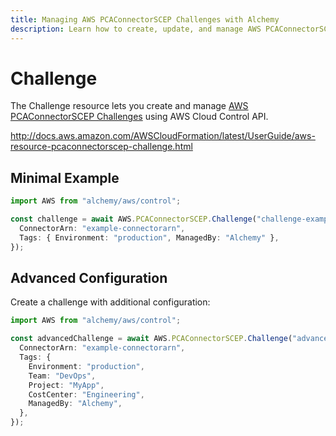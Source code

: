 ```yaml
---
title: Managing AWS PCAConnectorSCEP Challenges with Alchemy
description: Learn how to create, update, and manage AWS PCAConnectorSCEP Challenges using Alchemy Cloud Control.
---
```


# Challenge

The Challenge resource lets you create and manage [AWS PCAConnectorSCEP Challenges](https://docs.aws.amazon.com/pcaconnectorscep/latest/userguide/) using AWS Cloud Control API.

http://docs.aws.amazon.com/AWSCloudFormation/latest/UserGuide/aws-resource-pcaconnectorscep-challenge.html

## Minimal Example

```ts
import AWS from "alchemy/aws/control";

const challenge = await AWS.PCAConnectorSCEP.Challenge("challenge-example", {
  ConnectorArn: "example-connectorarn",
  Tags: { Environment: "production", ManagedBy: "Alchemy" },
});
```

## Advanced Configuration

Create a challenge with additional configuration:

```ts
import AWS from "alchemy/aws/control";

const advancedChallenge = await AWS.PCAConnectorSCEP.Challenge("advanced-challenge", {
  ConnectorArn: "example-connectorarn",
  Tags: {
    Environment: "production",
    Team: "DevOps",
    Project: "MyApp",
    CostCenter: "Engineering",
    ManagedBy: "Alchemy",
  },
});
```

